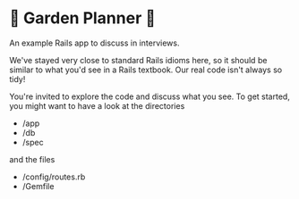 # 🌱 Garden Planner 🌱

An example Rails app to discuss in interviews.

We've stayed very close to standard Rails idioms here, so it should be similar to what you'd see in a Rails textbook. Our real code isn't always so tidy!

You're invited to explore the code and discuss what you see. To get started, you might want to have a look at the directories

- /app
- /db
- /spec

and the files

- /config/routes.rb
- /Gemfile
